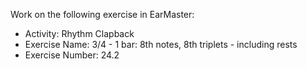 Work on the following exercise in EarMaster:
- Activity: Rhythm Clapback
- Exercise Name: 3/4 - 1 bar: 8th notes, 8th triplets - including rests
- Exercise Number: 24.2
